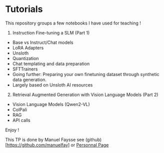 # Tutorials

This repository groups a few notebooks I have used for teaching !



1.  Instruction Fine-tuning a SLM (Part 1)  
  *  Base vs Instruct/Chat models
  *  LoRA Adapters
  *  Unsloth
  *  Quantization
  *  Chat templating and data preparation
  *  SFTTrainers
  *  Going further: Preparing your own finetuning dataset through synthetic data generation.
  *  Largely based on Unsloth AI resources


2. Retrieval Augmented Generation with Vision Language Models (Part 2)
  * Vision Language Models (Qwen2-VL)
  * ColPali
  * RAG
  * API calls

Enjoy !


This TP is done by Manuel Faysse see (github)[https://github.com/manuelfay] or [Personnal Page](https://manuelfay.github.io/)